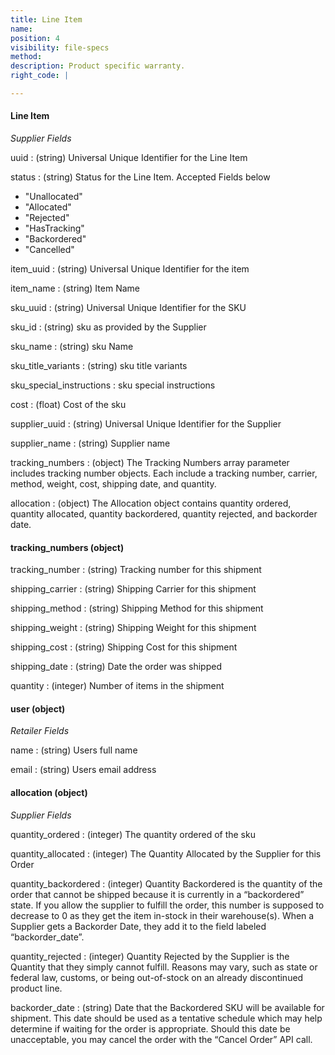 ```yaml
---
title: Line Item
name:
position: 4
visibility: file-specs
method:
description: Product specific warranty.
right_code: |

---
```


#### Line Item
_Supplier Fields_

uuid
: (string) Universal Unique Identifier for the Line Item

status
: (string) Status for the Line Item. Accepted Fields below
- "Unallocated"
- "Allocated"
- "Rejected"
- "HasTracking"
- "Backordered"
- "Cancelled"

item_uuid
: (string) Universal Unique Identifier for the item

item_name
: (string) Item Name

sku_uuid
: (string) Universal Unique Identifier for the SKU

sku_id
: (string) sku as provided by the Supplier

sku_name
: (string) sku Name

sku_title_variants
: (string) sku title variants

sku_special_instructions
: sku special instructions

cost
: (float) Cost of the sku

supplier_uuid
: (string) Universal Unique Identifier for the Supplier

supplier_name
: (string) Supplier name

tracking_numbers
: (object) The Tracking Numbers array parameter includes tracking number objects. Each include a tracking number, carrier, method, weight, cost, shipping date, and quantity.

allocation
: (object) The Allocation object contains quantity ordered, quantity allocated, quantity backordered, quantity rejected, and backorder date.

#### tracking_numbers (object)

tracking_number
: (string) Tracking number for this shipment

shipping_carrier
: (string) Shipping Carrier for this shipment

shipping_method
: (string) Shipping Method for this shipment

shipping_weight
: (string) Shipping Weight for this shipment

shipping_cost
: (string) Shipping Cost for this shipment

shipping_date
: (string) Date the order was shipped

quantity
: (integer) Number of items in the shipment

#### user (object)
_Retailer Fields_

name
: (string) Users full name

email
: (string) Users email address

#### allocation (object)
_Supplier Fields_

quantity_ordered
: (integer) The quantity ordered of the sku

quantity_allocated
: (integer) The Quantity Allocated by the Supplier for this Order

quantity_backordered
: (integer) Quantity Backordered is the quantity of the order that cannot be shipped because it is currently in a “backordered” state. If you allow the supplier to fulfill the order, this number is supposed to decrease to 0 as they get the item in-stock in their warehouse(s). When a Supplier gets a Backorder Date, they add it to the field labeled “backorder_date”.

quantity_rejected
:  (integer) Quantity Rejected by the Supplier is the Quantity that they simply cannot fulfill. Reasons may vary, such as state or federal law, customs, or being out-of-stock on an already discontinued product line.

backorder_date
: (string) Date that the Backordered SKU will be available for shipment. This date should be used as a tentative schedule which may help determine if waiting for the order is appropriate. Should this date be unacceptable, you may cancel the order with the “Cancel Order” API call.
